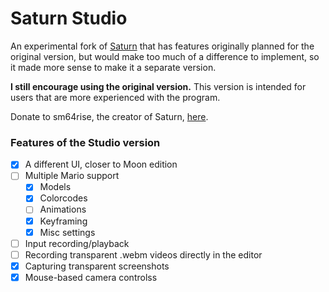 # Saturn Studio

An experimental fork of [Saturn](https://github.com/Llennpie/Saturn) that has features originally planned for the original version,
but would make too much of a difference to implement, so it made more sense to make it a separate version.

**I still encourage using the original version.** This version is intended for users that are more experienced with the program.

Donate to sm64rise, the creator of Saturn, [here](https://ko-fi.com/J3J05B5WR).

### Features of the Studio version

- [x] A different UI, closer to Moon edition
- [ ] Multiple Mario support
  - [x] Models
  - [x] Colorcodes
  - [ ] Animations
  - [x] Keyframing
  - [x] Misc settings
- [ ] Input recording/playback
- [ ] Recording transparent .webm videos directly in the editor
- [x] Capturing transparent screenshots
- [x] Mouse-based camera controlss
